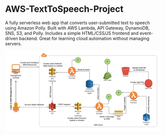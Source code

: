 # AWS-TextToSpeech-Project
A fully serverless web app that converts user-submitted text to speech using Amazon Polly. Built with AWS Lambda, API Gateway, DynamoDB, SNS, S3, and Polly. Includes a simple HTML/CSS/JS frontend and event-driven backend. Great for learning cloud automation without managing servers.


![img alt](https://github.com/Shameera1111/AWS-TextToSpeech-Project/blob/d3564e4eaa58ba9e7fc0c723c3ed9b4d68f849eb/WhatsApp%20Image%202025-07-03%20at%2023.59.57_de623ac2.jpg)
